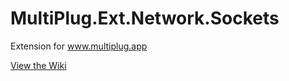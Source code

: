 # MultiPlug.Ext.Network.Sockets

Extension for www.multiplug.app

[View the Wiki](https://github.com/multiplug-hub/MultiPlug.Ext.Network.Sockets/wiki)
